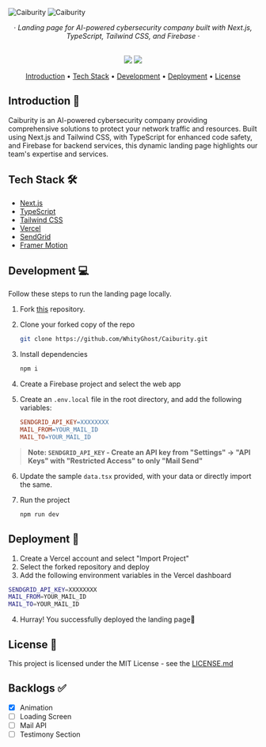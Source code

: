 ![Caiburity](https://res.cloudinary.com/dbimvbfi0/image/upload/v1721265529/caiburity-dark.png)
![Caiburity](https://res.cloudinary.com/dbimvbfi0/image/upload/v1721265797/services-dark.png)

<div align="center">
  ·
  <i>Landing page for AI-powered cybersecurity company built with Next.js, TypeScript, Tailwind CSS, and Firebase</i>
  ·
  <br/>
  <br/>

<p align="center">
    <img src="https://img.shields.io/github/forks/jigar-sable/next-portfolio?style=for-the-badge" />
  <a href="https://caiburity.vercel.app">
    <img src="https://img.shields.io/static/v1?label=&message=View%20Demo&style=for-the-badge&color=black&logo=vercel" />
  </a>
</p>

<p align="center">
  <a href="#introduction-">Introduction</a> •
  <a href="#tech-stack-%EF%B8%8F">Tech Stack</a> •
  <a href="#development-">Development</a> •
  <a href="#deployment-">Deployment</a> •
  <a href="#license-">License</a>
</p>

</div>

## Introduction 👋

Caiburity is an AI-powered cybersecurity company providing comprehensive solutions to protect your network traffic and resources. Built using Next.js and Tailwind CSS, with TypeScript for enhanced code safety, and Firebase for backend services, this dynamic landing page highlights our team's expertise and services.

## Tech Stack 🛠️

- [Next.js](https://nextjs.org)
- [TypeScript](https://www.typescriptlang.org)
- [Tailwind CSS](https://tailwindcss.com)
- [Vercel](https://vercel.com/)
- [SendGrid](https://sendgrid.com)
- [Framer Motion](https://www.framer.com/motion)

## Development 💻

Follow these steps to run the landing page locally.

1. Fork [this](https://github.com/WhityGhost/Caiburity) repository.
2. Clone your forked copy of the repo

   ```bash
   git clone https://github.com/WhityGhost/Caiburity.git
   ```

3. Install dependencies

   ```bash
   npm i
   ```

4. Create a Firebase project and select the web app
5. Create an `.env.local` file in the root directory, and add the following variables:

   ```makefile
   SENDGRID_API_KEY=XXXXXXXX
   MAIL_FROM=YOUR_MAIL_ID
   MAIL_TO=YOUR_MAIL_ID
   ```

> **Note: `SENDGRID_API_KEY` - **Create an API key from "Settings"** -> **"API Keys" with "Restricted Access"** to only "Mail Send"**

6. Update the sample `data.tsx` provided, with your data or directly import the same.
7. Run the project

   ```bash
   npm run dev
   ```

## Deployment 🚀

1. Create a Vercel account and select "Import Project"
2. Select the forked repository and deploy
3. Add the following environment variables in the Vercel dashboard

```bash
SENDGRID_API_KEY=XXXXXXXX
MAIL_FROM=YOUR_MAIL_ID
MAIL_TO=YOUR_MAIL_ID
```

4. Hurray! You successfully deployed the landing page🥳

## License 📄

This project is licensed under the MIT License - see the [LICENSE.md](https://github.com/jigar-sable/next-portfolio/blob/main/LICENSE.md)

## Backlogs ✅

- [x] Animation
- [ ] Loading Screen
- [ ] Mail API
- [ ] Testimony Section
